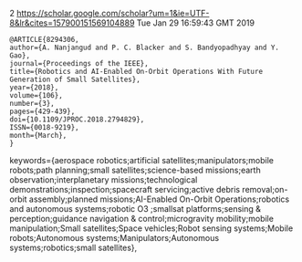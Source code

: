 2
https://scholar.google.com/scholar?um=1&ie=UTF-8&lr&cites=157900151569104889
Tue Jan 29 16:59:43 GMT 2019


```
@ARTICLE{8294306, 
author={A. Nanjangud and P. C. Blacker and S. Bandyopadhyay and Y. Gao}, 
journal={Proceedings of the IEEE}, 
title={Robotics and AI-Enabled On-Orbit Operations With Future Generation of Small Satellites}, 
year={2018}, 
volume={106}, 
number={3}, 
pages={429-439}, 
doi={10.1109/JPROC.2018.2794829}, 
ISSN={0018-9219}, 
month={March},
}
```


keywords={aerospace robotics;artificial satellites;manipulators;mobile robots;path planning;small satellites;science-based missions;earth observation;interplanetary missions;technological demonstrations;inspection;spacecraft servicing;active debris removal;on-orbit assembly;planned missions;AI-Enabled On-Orbit Operations;robotics and autonomous systems;robotic O3 ;smallsat platforms;sensing & perception;guidance navigation & control;microgravity mobility;mobile manipulation;Small satellites;Space vehicles;Robot sensing systems;Mobile robots;Autonomous systems;Manipulators;Autonomous systems;robotics;small satellites}, 



